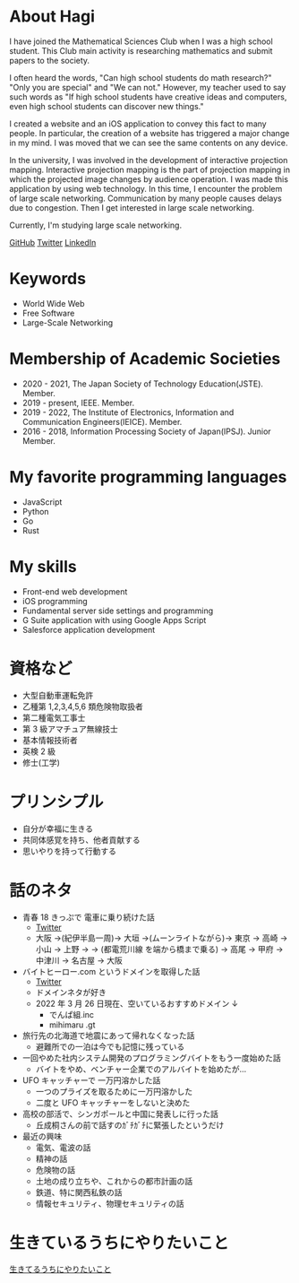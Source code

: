 # About Hagi

I have joined the Mathematical Sciences Club when I was a high school student. This Club main activity is researching mathematics and submit papers to the society.

I often heard the words, "Can high school students do math research?" "Only you are special" and "We can not." However, my teacher used to say such words as "If high school students have creative ideas and computers, even high school students can discover new things."

I created a website and an iOS application to convey this fact to many people. In particular, the creation of a website has triggered a major change in my mind. I was moved that we can see the same contents on any device.

In the university, I was involved in the development of interactive projection mapping. Interactive projection mapping is the part of projection mapping in which the projected image changes by audience operation. I was made this application by using web technology. In this time, I encounter the problem of large scale networking. Communication by many people causes delays due to congestion. Then I get interested in large scale networking.

Currently, I'm studying large scale networking.

[GitHub](https://github.com/iPolyomino)
[Twitter](https://twitter.com/iPolyomino)
[LinkedIn](https://www.linkedin.com/in/joe-hagikura/)

# Keywords

- World Wide Web
- Free Software
- Large-Scale Networking

# Membership of Academic Societies

- 2020 - 2021, The Japan Society of Technology Education(JSTE). Member.
- 2019 - present, IEEE. Member.
- 2019 - 2022, The Institute of Electronics, Information and Communication Engineers(IEICE). Member.
- 2016 - 2018, Information Processing Society of Japan(IPSJ). Junior Member.

# My favorite programming languages

- JavaScript
- Python
- Go
- Rust

# My skills

- Front-end web development
- iOS programming
- Fundamental server side settings and programming
- G Suite application with using Google Apps Script
- Salesforce application development

# 資格など

- 大型自動車運転免許
- 乙種第 1,2,3,4,5,6 類危険物取扱者
- 第二種電気工事士
- 第 3 級アマチュア無線技士
- 基本情報技術者
- 英検 2 級
- 修士(工学)

# プリンシプル

- 自分が幸福に生きる
- 共同体感覚を持ち、他者貢献する
- 思いやりを持って行動する

# 話のネタ

- 青春 18 きっぷで 電車に乗り続けた話
  - [Twitter](https://twitter.com/i/events/893430354580656128)
  - 大阪 →(紀伊半島一周)→ 大垣 →(ムーンライトながら)→ 東京 → 高崎 → 小山 → 上野 →
    → (都電荒川線 を端から橋まで乗る) → 高尾 → 甲府 → 中津川 → 名古屋 → 大阪
- バイトヒーロー.com というドメインを取得した話
  - [Twitter](https://twitter.com/iPolyomino/status/1265356177942048768)
  - ドメインネタが好き
  - 2022 年 3 月 26 日現在、空いているおすすめドメイン ↓
    - でんぱ組.inc
    - mihimaru .gt
- 旅行先の北海道で地震にあって帰れなくなった話
  - 避難所での一泊は今でも記憶に残っている
- 一回やめた社内システム開発のプログラミングバイトをもう一度始めた話
  - バイトをやめ、ベンチャー企業でのアルバイトを始めたが…
- UFO キャッチャーで 一万円溶かした話
  - 一つのプライズを取るために一万円溶かした
  - 二度と UFO キャッチャーをしないと決めた
- 高校の部活で、シンガポールと中国に発表しに行った話
  - 丘成桐さんの前で話すのｶﾞﾁｶﾞﾁに緊張したというだけ
- 最近の興味
  - 電気、電波の話
  - 精神の話
  - 危険物の話
  - 土地の成り立ちや、これからの都市計画の話
  - 鉄道、特に関西私鉄の話
  - 情報セキュリティ、物理セキュリティの話

# 生きているうちにやりたいこと

[生きてるうちにやりたいこと](https://esa-pages.io/p/sharing/8325/posts/358/6d1ec3375daaf572599f.html)

